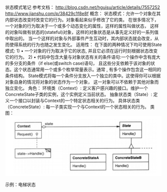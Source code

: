 状态模式笔记
参考文档：
   http://blog.csdn.net/hguisu/article/details/7557252
   http://www.jianshu.com/p/38429c1f8e8f
概念：
   状态模式：允许一个对象在其内部状态改变时改变它的行为。对象看起来似乎修改了它的类。
   在很多情况下，一个对象的行为取决于一个或多个动态变化的属性，这样的属性叫做状态，
   这样的对象叫做有状态的(stateful)对象，这样的对象状态是从事先定义好的一系列值中取出的。
   当一个这样的对象与外部事件产生互动时，其内部状态就会改变，从而使得系统的行为也随之发生变化。
适用性：
    在下面的两种情况下均可使用State模式:
      1) • 一个对象的行为取决于它的状态, 并且它必须在运行时刻根据状态改变它的行为。
      2) • 代码中包含大量与对象状态有关的条件语句:一个操作中含有庞大的多分支的条件（if else(或switch case)语句，
      且这些分支依赖于该对象的状态。这个状态通常用一个或多个枚举常量表示。通常 , 有多个操作包含这一相同的条件结构。
      State模式将每一个条件分支放入一个独立的类中。这使得你可以根据对象自身的情况将对象的状态作为一个对象，
      这一对象可以不依赖于其他对象而独立变化。
角色：
    环境类（Context）:  定义客户感兴趣的接口。维护一个ConcreteState子类的实例，这个实例定义当前状态。
    抽象状态类（State）:  定义一个接口以封装与Context的一个特定状态相关的行为。
    具体状态类（ConcreteState）:  每一子类实现一个与Context的一个状态相关的行为。
类图：
     ![Image text](https://github.com/zhouzhaohui10001/designPattern/raw/master/images/state.png)

示例：电梯状态
